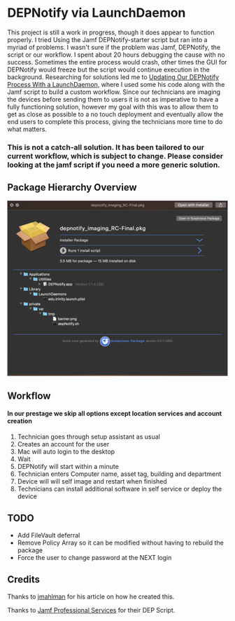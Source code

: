 # DEPNotify via LaunchDaemon
This project is still a work in progress, though it does appear to function properly.
I tried Using the Jamf DEPNotify-starter script but ran into a myriad of problems. I wasn't sure if the problem was Jamf, DEPNotify, the script or our workflow. I spent about 20 hours debugging the cause with no success. Sometimes the entire process would crash, other times the GUI for DEPNotify would freeze but the script would continue execution in the background. 
Researching for solutions led me to [Updating Our DEPNotify Process With a LaunchDaemon](https://yearofthegeek.net/2018/05/updating-our-depnotify-process/), where I used some his code along with the Jamf script to build a custom workflow.
Since our technicians are imaging the devices before sending them to users it is not as imperative to have a fully functioning solution, however my goal with this was to allow them to get as close as possible to a no touch deployment and eventually allow the end users to complete this process, giving the technicians more time to do what matters.

### This is not a catch-all solution. It has been tailored to our current workflow, which is subject to change. Please consider looking at the jamf script if you need a more generic solution.

## Package Hierarchy Overview
![Overview](https://raw.githubusercontent.com/mlizbeth/depnotify_launchd/master/img/1.png)

## Workflow
#### In our prestage we skip all options except location services and account creation
1. Technician goes through setup assistant as usual
2. Creates an account for the user
3. Mac will auto login to the desktop
4. Wait
5. DEPNotify will start within a minute
6. Technician enters Computer name, asset tag, building and department
7. Device will will self image and restart when finished
8. Technicians can install additional software in self service or deploy the device

## TODO
* Add FileVault deferral
* Remove Policy Array so it can be modified without having to rebuild the package
* Force the user to change password at the NEXT login

## Credits
Thanks to [jmahlman](https://github.com/jmahlman/DEPNotify-automated) for his article on how he created this.

Thanks to [Jamf Professional Services](https://github.com/jamf/DEPNotify-Starter) for their DEP Script.
